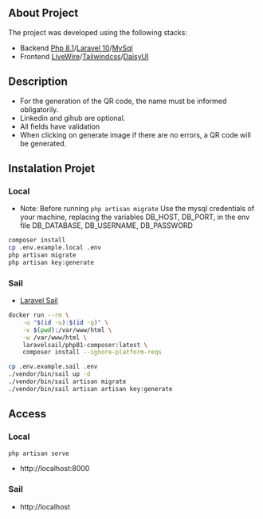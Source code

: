 ## About Project

The project was developed using the following stacks:

- Backend [Php 8.1](https://www.php.net/)/[Laravel 10](https://laravel.com/)/[MySql](https://www.mysql.com/)
- Frontend [LiveWire](https://laravel-livewire.com/)/[Tailwindcss](https://tailwindcss.com/)/[DaisyUI](https://daisyui.com/)

## Description

- For the generation of the QR code, the name must be informed obligatorily.
- Linkedin and gihub are optional.
- All fields have validation
- When clicking on generate image if there are no errors, a QR code will be generated.

## Instalation Projet

### Local

- Note: Before running ```php artisan migrate``` Use the mysql credentials of your machine, replacing the variables DB_HOST, DB_PORT, in the env file
DB_DATABASE, DB_USERNAME, DB_PASSWORD

```bash
composer install
cp .env.example.local .env
php artisan migrate
php artisan key:generate
```

### Sail
- [Laravel Sail](https://laravel.com/docs/10.x/sail)

```bash
docker run --rm \
    -u "$(id -u):$(id -g)" \
    -v $(pwd):/var/www/html \
    -w /var/www/html \
    laravelsail/php81-composer:latest \
    composer install --ignore-platform-reqs

cp .env.example.sail .env
./vendor/bin/sail up -d
./vendor/bin/sail artisan migrate
./vendor/bin/sail artisan artisan key:generate
```

## Access

### Local

```bash
php artisan serve
```

- http://localhost:8000

### Sail

- http://localhost
